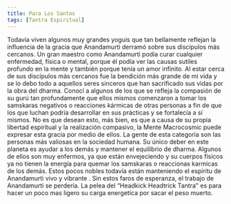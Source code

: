 ```yaml
---
title: Para Los Santos
tags: [Tantra Espiritual]
---
```

Todavía viven algunos muy grandes yoguis que tan bellamente reflejan la influencia de la gracia que Anandamurti derramó sobre sus discípulos más cercanos. Un gran maestro como Anandamurti podía curar cualquier enfermedad, física o mental, porque él podía ver las causas sutiles profundo en la mente y también porque tenía un amor infinito. Al estar cerca de sus discípulos más cercanos fue la bendición más grande de mi vida y se lo debo todo a aquellos seres sinceros que han sacrificado sus vidas por la obra del dharma. Conocí a algunos de los que se refleja la compasión de su gurú tan profundamente que ellos mismos comenzaron a tomar los samskaras negativos o reacciones kármicas de otras personas a fin de que los que luchan podría desarrollar en sus prácticas y se fortalecía a sí mismos. No es que desean esto, más bien, es que a causa de su propia libertad espiritual y la realización compasivo, la Mente Macrocosmic puede expresar esta gracia por medio de ellos. La gente de esta categoría son las personas más valiosas en la sociedad humana. Su único deber en este planeta es ayudar a los demás y mantener el equilibrio de dharma. Algunos de ellos son muy enfermos, ya que están envejeciendo y su cuerpos físicos ya no tienen la energía para quemar los samskaras o reaccionas karmicas de los demás.
Estos pocos nobles todavía están manteniendo el espiritu de Anandamurti vivo y vibrante . Sin estos faros de esperanza, el trabajo de Anandamurti se perdería. La pelea del “Headkick Headtrick Tantra" es para hacer un poco mas ligero su carga energetica por sacar el peso muerto.
